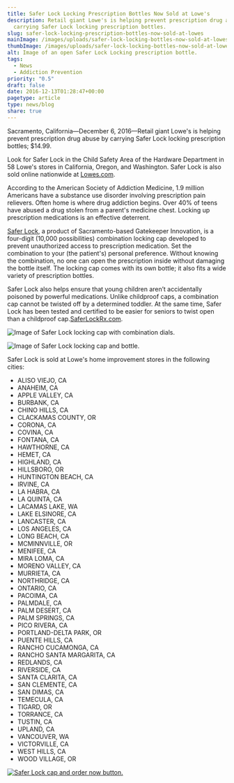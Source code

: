 ```yaml
---
title: Safer Lock Locking Prescription Bottles Now Sold at Lowe's
description: Retail giant Lowe's is helping prevent prescription drug abuse by
  carrying Safer Lock locking prescription bottles.
slug: safer-lock-locking-prescription-bottles-now-sold-at-lowes
mainImage: /images/uploads/safer-lock-locking-bottles-now-sold-at-lowes.jpg
thumbImage: /images/uploads/safer-lock-locking-bottles-now-sold-at-lowes.jpg
alt: Image of an open Safer Lock Locking prescription bottle.
tags:
  - News
  - Addiction Prevention
priority: "0.5"
draft: false
date: 2016-12-13T01:28:47+00:00
pagetype: article
type: news/blog
share: true
---
```

Sacramento, California—December 6, 2016—Retail giant Lowe's is helping prevent prescription drug abuse by carrying Safer Lock locking prescription bottles; $14.99.

Look for Safer Lock in the Child Safety Area of the Hardware Department in 58 Lowe's stores in California, Oregon, and Washington. Safer Lock is also sold online nationwide at [Lowes.com](https://www.lowes.com/pd/Safer-Lock-Premium-Locking-Pill-Bottle/1000111379).

According to the American Society of Addiction Medicine, 1.9 million Americans have a substance use disorder involving prescription pain relievers. Often home is where drug addiction begins. Over 40% of teens have abused a drug stolen from a parent's medicine chest. Locking up prescription medications is an effective deterrent.

[Safer Lock](https://rxguardian.com/), a product of Sacramento-based Gatekeeper Innovation, is a four-digit (10,000 possibilities) combination locking cap developed to prevent unauthorized access to prescription medication. Set the combination to your (the patient's) personal preference. Without knowing the combination, no one can open the prescription inside without damaging the bottle itself. The locking cap comes with its own bottle; it also fits a wide variety of prescription bottles.

Safer Lock also helps ensure that young children aren’t accidentally poisoned by powerful medications. Unlike childproof caps, a combination cap cannot be twisted off by a determined toddler. At the same time, Safer Lock has been tested and certified to be easier for seniors to twist open than a childproof cap.[SaferLockRx.com](http://saferlock.wpengine.com/).

![Image of Safer Lock locking cap with combination dials.](/images/uploads/rxguardian-safer-lock-cap-combination.png)

![Image of Safer Lock locking cap and bottle.](/images/uploads/rxguardian-safer-lock-bottle-and-cap.png)

Safer Lock is sold at Lowe's home improvement stores in the following cities:

* ALISO VIEJO, CA
* ANAHEIM, CA
* APPLE VALLEY, CA
* BURBANK, CA
* CHINO HILLS, CA
* CLACKAMAS COUNTY, OR
* CORONA, CA
* COVINA, CA
* FONTANA, CA
* HAWTHORNE, CA
* HEMET, CA
* HIGHLAND, CA
* HILLSBORO, OR
* HUNTINGTON BEACH, CA
* IRVINE, CA
* LA HABRA, CA
* LA QUINTA, CA
* LACAMAS LAKE, WA
* LAKE ELSINORE, CA
* LANCASTER, CA
* LOS ANGELES, CA
* LONG BEACH, CA
* MCMINNVILLE, OR
* MENIFEE, CA
* MIRA LOMA, CA
* MORENO VALLEY, CA
* MURRIETA, CA
* NORTHRIDGE, CA
* ONTARIO, CA
* PACOIMA, CA
* PALMDALE, CA
* PALM DESERT, CA
* PALM SPRINGS, CA
* PICO RIVERA, CA
* PORTLAND-DELTA PARK, OR
* PUENTE HILLS, CA
* RANCHO CUCAMONGA, CA
* RANCHO SANTA MARGARITA, CA
* REDLANDS, CA
* RIVERSIDE, CA
* SANTA CLARITA, CA
* SAN CLEMENTE, CA
* SAN DIMAS, CA
* TEMECULA, CA
* TIGARD, OR
* TORRANCE, CA
* TUSTIN, CA
* UPLAND, CA
* VANCOUVER, WA
* VICTORVILLE, CA
* WEST HILLS, CA
* WOOD VILLAGE, OR

[![Safer Lock cap and order now button.](/images/uploads/safer-cta.png "Better safe than sorry. Lock up your meds.")](https://shop.rxguardian.com/products/safer-lock "Safer Lock Product Link")